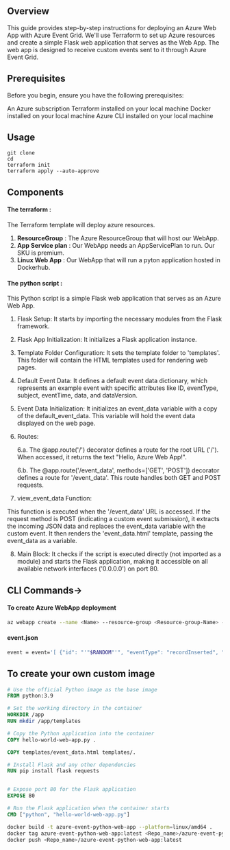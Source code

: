 ## Overview
This guide provides step-by-step instructions for deploying an Azure Web App with Azure Event Grid. We'll use Terraform to set up Azure resources and create a simple Flask web application that serves as the Web App. The web app is designed to receive custom events sent to it through Azure Event Grid.


## Prerequisites
Before you begin, ensure you have the following prerequisites:

An Azure subscription
Terraform installed on your local machine
Docker installed on your local machine
Azure CLI installed on your local machine


## Usage
```
git clone
cd 
terraform init 
terraform apply --auto-approve
```

## Components
#### The terraform :  
The Terraform template will deploy azure resources.

1. <B>ResourceGroup</B> : The Azure ResourceGroup that will host our WebApp.
2. <B>App Service plan</B> : Our WebApp needs an AppServicePlan to run. Our SKU is premium.
3. <B>Linux Web App</B> : Our WebApp that will run a pyton application hosted in Dockerhub.

#### The python script :

This Python script is a simple Flask web application that serves as an Azure Web App. 
1. Flask Setup: It starts by importing the necessary modules from the Flask framework.

2. Flask App Initialization: It initializes a Flask application instance.

3. Template Folder Configuration: It sets the template folder to 'templates'. This folder will contain the HTML templates used for rendering web pages.

4. Default Event Data: It defines a default event data dictionary, which represents an example event with specific attributes like ID, eventType, subject, eventTime, data, and dataVersion.

5. Event Data Initialization: It initializes an event_data variable with a copy of the default_event_data. This variable will hold the event data displayed on the web page.

6. Routes:

   6.a. The @app.route('/') decorator defines a route for the root URL ('/'). When accessed, it returns the text "Hello, Azure Web App!".
   
   6.b. The @app.route('/event_data', methods=['GET', 'POST']) decorator defines a route for '/event_data'. This route handles both GET and POST requests.

7. view_event_data Function:

This function is executed when the '/event_data' URL is accessed.
If the request method is POST (indicating a custom event submission), it extracts the incoming JSON data and replaces the event_data variable with the custom event.
It then renders the 'event_data.html' template, passing the event_data as a variable.

8. Main Block: It checks if the script is executed directly (not imported as a module) and starts the Flask application, making it accessible on all available network interfaces ('0.0.0.0') on port 80.

## CLI Commands->

#### To create Azure WebApp deployment
``` bash
az webapp create --name <Name> --resource-group <Resource-group-Name> --plan <App-Service-plan-name> --deployment-container-image-name <Container-image-repo>
```
#### event.json
```bash
event = event='[ {"id": "'"$RANDOM"'", "eventType": "recordInserted", "subject": "myapp/vehicles/motorcycles", "eventTime": "'`date +%Y-%m-%dT%H:%M:%S%z`'", "data":{ "make": "Contoso", "model": "Monster"},"dataVersion": "1.0"} ]'
```


## To create your own custom image
```Dockerfile
# Use the official Python image as the base image
FROM python:3.9

# Set the working directory in the container
WORKDIR /app
RUN mkdir /app/templates

# Copy the Python application into the container
COPY hello-world-web-app.py .

COPY templates/event_data.html templates/.

# Install Flask and any other dependencies
RUN pip install flask requests


# Expose port 80 for the Flask application
EXPOSE 80

# Run the Flask application when the container starts
CMD ["python", "hello-world-web-app.py"]
```

```bash
docker build -t azure-event-python-web-app --platform=linux/amd64 .
docker tag azure-event-python-web-app:latest <Repo_name>/azure-event-python-web-app:latest
docker push <Repo_name>/azure-event-python-web-app:latest
```